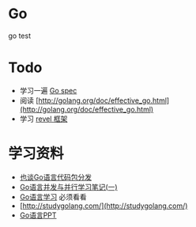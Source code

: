 Go
===
go test

Todo
===
 * 学习一遍 [Go spec](http://golang.org/ref/spec)
 * 阅读 [http://golang.org/doc/effective_go.html](http://golang.org/doc/effective_go.html)
 * 学习 [revel 框架](http://gorevel.cn/)
 
 
学习资料
====
 * [也谈Go语言代码包分发](http://tonybai.com/2012/10/25/go-package-distributing/)
 * [Go语言并发与并行学习笔记(一)](http://hit9.org/post/2013-11-17-14-07.html)
 * [Go语言学习](http://www.csdn.net/tag/go%E8%AF%AD%E8%A8%80) 必须看看
 * [http://studygolang.com/](http://studygolang.com/)
 * [Go语言PPT](http://talks.golang.org/)
